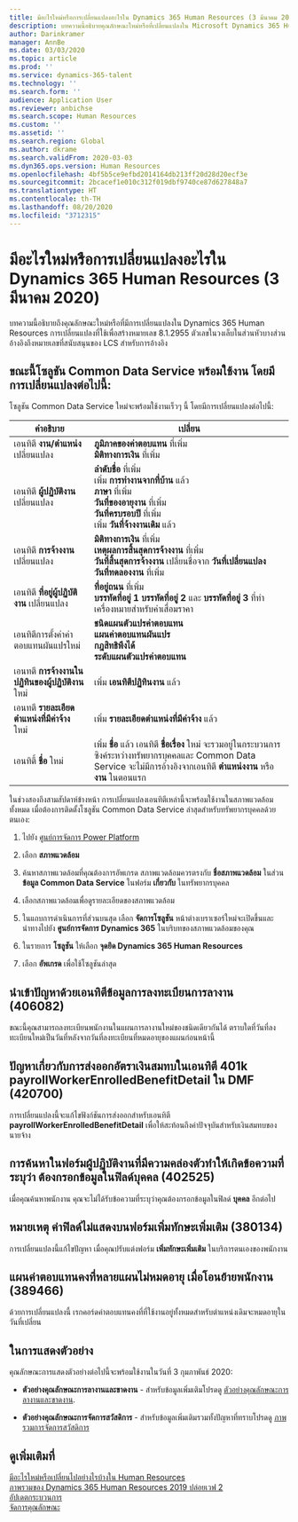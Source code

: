 ```yaml
---
title: มีอะไรใหม่หรือการเปลี่ยนแปลงอะไรใน Dynamics 365 Human Resources (3 มีนาคม 2020)
description: บทความนี้อธิบายคุณลักษณะใหม่หรือที่เปลี่ยนแปลงใน Microsoft Dynamics 365 Human Resources สำหรับวันที่ 3 มีนาคม 2020
author: Darinkramer
manager: AnnBe
ms.date: 03/03/2020
ms.topic: article
ms.prod: ''
ms.service: dynamics-365-talent
ms.technology: ''
ms.search.form: ''
audience: Application User
ms.reviewer: anbichse
ms.search.scope: Human Resources
ms.custom: ''
ms.assetid: ''
ms.search.region: Global
ms.author: dkrame
ms.search.validFrom: 2020-03-03
ms.dyn365.ops.version: Human Resources
ms.openlocfilehash: 4bf5b5ce9efbd2014164db213ff20d28d20ecf3e
ms.sourcegitcommit: 2bcacef1e010c312f019dbf9740ce87d627848a7
ms.translationtype: HT
ms.contentlocale: th-TH
ms.lasthandoff: 08/20/2020
ms.locfileid: "3712315"
---
```

# <a name="whats-new-or-changed-in-dynamics-365-human-resources-march-3-2020"></a>มีอะไรใหม่หรือการเปลี่ยนแปลงอะไรใน Dynamics 365 Human Resources (3 มีนาคม 2020)

บทความนี้อธิบายถึงคุณลักษณะใหม่หรือที่มีการเปลี่ยนแปลงใน Dynamics 365 Human Resources การเปลี่ยนแปลงที่ใช้เพื่อสร้างหมายเลข 8.1.2955 ตัวเลขในวงเล็บในส่วนหัวบางส่วนอ้างอิงถึงหมายเลขที่สนับสนุนของ LCS สำหรับการอ้างอิง

## <a name="common-data-service-solution-is-now-available-with-the-following-changes"></a>ขณะนี้โซลูชัน Common Data Service พร้อมใช้งาน โดยมีการเปลี่ยนแปลงต่อไปนี้:

โซลูชัน Common Data Service ใหม่จะพร้อมใช้งานเร็วๆ นี้ โดยมีการเปลี่ยนแปลงต่อไปนี้:

| คำอธิบาย | เปลี่ยน |
| ----------------------------------------- | --- |
| เอนทิตี **งาน/ตำแหน่ง** เปลี่ยนแปลง | **ภูมิภาคของค่าตอบแทน** ที่เพิ่ม</br>**มิติทางการเงิน** ที่เพิ่ม |
| เอนทิตี **ผู้ปฏิบัติงาน** เปลี่ยนแปลง | **ลำดับชื่อ** ที่เพิ่ม</br>เพิ่ม **การทำงานจากที่บ้าน** แล้ว</br>**ภาษา** ที่เพิ่ม</br>**วันที่ของอายุงาน** ที่เพิ่ม</br>**วันที่ครบรอบปี** ที่เพิ่ม</br>เพิ่ม **วันที่จ้างงานเดิม** แล้ว |
| เอนทิตี **การจ้างงาน** เปลี่ยนแปลง | **มิติทางการเงิน** ที่เพิ่ม</br>**เหตุผลการสิ้นสุดการจ้างงาน** ที่เพิ่ม</br>**วันที่สิ้นสุดการจ้างงาน** เปลี่ยนชื่อจาก **วันที่เปลี่ยนแปลง**</br>**วันที่ทดลองงาน** ที่เพิ่ม |
| เอนทิตี **ที่อยู่ผู้ปฏิบัติงาน** เปลี่ยนแปลง | **ที่อยู่ถนน** ที่เพิ่ม</br>**บรรทัดที่อยู่ 1** **บรรทัดที่อยู่ 2** และ **บรรทัดที่อยู่ 3** ที่ทำเครื่องหมายสำหรับค่าเสื่อมราคา |
| เอนทิตีการตั้งค่าค่าตอบแทนผันแปรใหม่ | **ชนิดแผนตัวแปรค่าตอบแทน**</br>**แผนค่าตอบแทนผันแปร**</br>**กฎสิทธิพึงได้**</br>**ระดับแผนตัวแปรค่าตอบแทน** |
| เอนทตี **การจ้างงานในปฏิทินของผู้ปฏิบัติงาน** ใหม่ | เพิ่ม **เอนทิตีปฏิทินงาน** แล้ว |
| เอนทตี **รายละเอียดตำแหน่งที่มีค่าจ้าง** ใหม่ | เพิ่ม **รายละเอียดตำแหน่งที่มีค่าจ้าง** แล้ว |
| เอนทิตี้ **ชื่อ** ใหม่ | เพิ่ม **ชื่อ** แล้ว เอนทิตี **ชื่อเรื่อง** ใหม่ จะรวมอยู่ในกระบวนการซิงค์ระหว่างทรัพยากรบุคคลและ Common Data Service จะไม่มีการอ้างอิงจากเอนทิตี **ตำแหน่งงาน** หรือ **งาน** ในตอนแรก |

ในช่วงสองถึงสามสัปดาห์ข้างหน้า การเปลี่ยนแปลงเอนทิตีเหล่านี้จะพร้อมใช้งานในสภาพแวดล้อมทั้งหมด เมื่อต้องการติดตั้งโซลูชัน Common Data Service ล่าสุดสำหรับทรัพยากรบุคคลด้วยตนเอง:

1.  ไปยัง [ศูนย์การจัดการ Power Platform](https://admin.powerplatform.microsoft.com)

2.  เลือก **สภาพแวดล้อม**

3.  ค้นหาสภาพแวดล้อมที่คุณต้องการอัพเกรด สภาพแวดล้อมควรตรงกับ **ชื่อสภาพแวดล้อม** ในส่วน **ข้อมูล Common Data Service** ในฟอร์ม **เกี่ยวกับ** ในทรัพยากรบุคคล

4.  เลือกสภาพแวดล้อมเพื่อดูรายละเอียดของสภาพแวดล้อม

5.  ในแถบการดำเนินการที่ส่วนบนสุด เลือก **จัดการโซลูชัน** หน้าต่างเบราเซอร์ใหม่จะเปิดขึ้นและนำทางไปยัง **ศูนย์การจัดการ Dynamics 365** ในบริบทของสภาพแวดล้อมของคุณ

6.  ในรายการ **โซลูชัน** ให้เลือก **จุดยึด Dynamics 365 Human Resources**

7.  เลือก **อัพเกรด** เพื่อใช้โซลูชันล่าสุด

## <a name="import-issues-with-the-leave-enrollment-data-entity-406082"></a>นำเข้าปัญหาด้วยเอนทิตีข้อมูลการลงทะเบียนการลางาน (406082)

ขณะนี้คุณสามารถลงทะเบียนพนักงานในแผนการลางานใหม่ของชนิดเดียวกันได้ ตราบใดที่วันที่ลงทะเบียนใหม่เป็นวันที่หลังจากวันที่ลงทะเบียนที่หมดอายุของแผนก่อนหน้านี้

## <a name="issue-with-exporting-contribution-rates-in-the-401k-payrollworkerenrolledbenefitdetail-entity-in-dmf-420700"></a>ปัญหาเกี่ยวกับการส่งออกอัตราเงินสมทบในเอนทิตี 401k payrollWorkerEnrolledBenefitDetail ใน DMF (420700)

การเปลี่ยนแปลงนี้จะแก้ไขฟังก์ชันการส่งออกสำหรับเอนทิตี **payrollWorkerEnrolledBenefitDetail** เพื่อให้สะท้อนถึงค่าปัจจุบันสำหรับเงินสมทบของนายจ้าง

## <a name="searching-in-the-streamlined-worker-form-causes-message-saying-person-field-must-be-filled-in-402525"></a>การค้นหาในฟอร์มผู้ปฏิบัติงานที่มีความคล่องตัวทำให้เกิดข้อความที่ระบุว่า ต้องกรอกข้อมูลในฟิลด์บุคคล (402525)

เมื่อคุณค้นหาพนักงาน คุณจะไม่ได้รับข้อความที่ระบุว่าคุณต้องกรอกข้อมูลในฟิลด์ **บุคคล** อีกต่อไป

## <a name="note-field-value-doesnt-render-on-the-add-more-skills-form-380134"></a>หมายเหตุ ค่าฟิลด์ไม่แสดงบนฟอร์มเพิ่มทักษะเพิ่มเติม (380134)

การเปลี่ยนแปลงนี้แก้ไขปัญหา เมื่อคุณปรับแต่งฟอร์ม **เพิ่มทักษะเพิ่มเติม** ในบริการตนเองของพนักงาน

## <a name="multiple-fixed-compensation-plans-dont-expire-when-transferring-employees-389466"></a>แผนค่าตอบแทนคงที่หลายแผนไม่หมดอายุ เมื่อโอนย้ายพนักงาน (389466)

ด้วยการเปลี่ยนแปลงนี้ เรกคอร์ดค่าตอบแทนคงที่ที่ใช้งานอยู่ทั้งหมดสำหรับตำแหน่งเดิมจะหมดอายุในวันที่เปลี่ยน

## <a name="in-preview"></a>ในการแสดงตัวอย่าง

คุณลักษณะการแสดงตัวอย่างต่อไปนี้จะพร้อมใช้งานในวันที่ 3 กุมภาพันธ์ 2020:

- **ตัวอย่างคุณลักษณะการลางานและขาดงาน** - สำหรับข้อมูลเพิ่มเติมโปรดดู [ตัวอย่างคุณลักษณะการลางานและขาดงาน](hr-leave-and-absence-overview.md?leave-and-absence-preview-features).

- **ตัวอย่างคุณลักษณะการจัดการสวัสดิการ** - สำหรับข้อมูลเพิ่มเติมรวมทั้งปัญหาที่ทราบโปรดดู [ภาพรวมการจัดการสวัสดิการ](hr-benefits-management-overview.md)

## <a name="see-also"></a>ดูเพิ่มเติมที่

[มีอะไรใหม่หรือเปลี่ยนไปอย่างไรบ้างใน Human Resources](hr-admin-whats-new.md)</br>
[ภาพรวมของ Dynamics 365 Human Resources 2019 ปล่อยเวฟ 2](https://docs.microsoft.com/dynamics365-release-plan/2019wave2/dynamics365-human-resources/)</br>
[อัปเดตกระบวนการ](hr-admin-setup-update-process.md)</br>
[จัดการคุณลักษณะ](hr-admin-manage-features.md)